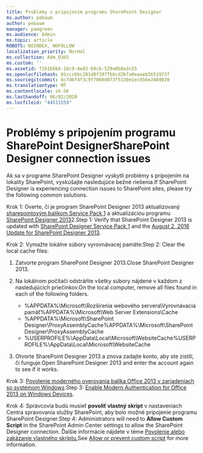 ```yaml
---
title: Problémy s pripojením programu SharePoint Designer
ms.author: pebaum
author: pebaum
manager: pamgreen
ms.audience: Admin
ms.topic: article
ROBOTS: NOINDEX, NOFOLLOW
localization_priority: Normal
ms.collection: Adm_O365
ms.custom: ''
ms.assetid: f2b1b6b4-10c9-4e83-b9cb-529a0b8a3c55
ms.openlocfilehash: 01ccc6bc28148f397fb6cd2b7a0eaaeb5b51973f
ms.sourcegitcommit: bc7d6f4f3c9f7060d073f5130e1ec856e248d020
ms.translationtype: MT
ms.contentlocale: sk-SK
ms.lasthandoff: 06/02/2020
ms.locfileid: "44511559"
---
```

# <a name="sharepoint-designer-connection-issues"></a><span data-ttu-id="b252c-102">Problémy s pripojením programu SharePoint Designer</span><span class="sxs-lookup"><span data-stu-id="b252c-102">SharePoint Designer connection issues</span></span> 

<span data-ttu-id="b252c-103">Ak sa v programe SharePoint Designer vyskytli problémy s pripojením na lokality SharePoint, vyskúšajte nasledujúce bežné riešenia.</span><span class="sxs-lookup"><span data-stu-id="b252c-103">If SharePoint Designer is experiencing connection issues to SharePoint sites, please try the following common solutions.</span></span>

<span data-ttu-id="b252c-104">Krok 1: Overte, či je program SharePoint Designer 2013 aktualizovaný [sharepointovým balíkom Service Pack 1](https://support.microsoft.com/help/2817441/description-of-microsoft-sharepoint-designer-2013-service-pack-1-sp1) a aktualizáciou programu [SharePoint Designer 2013](https://support.microsoft.com/help/3114721/august-2-2016-update-for-sharepoint-designer-2013-kb3114721)2.</span><span class="sxs-lookup"><span data-stu-id="b252c-104">Step 1: Verify that SharePoint Designer 2013 is updated with [SharePoint Designer Service Pack 1](https://support.microsoft.com/help/2817441/description-of-microsoft-sharepoint-designer-2013-service-pack-1-sp1) and the [August 2, 2016 Update for SharePoint Designer 2013](https://support.microsoft.com/help/3114721/august-2-2016-update-for-sharepoint-designer-2013-kb3114721).</span></span>



<span data-ttu-id="b252c-105">Krok 2: Vymažte lokálne súbory vyrovnávacej pamäte:</span><span class="sxs-lookup"><span data-stu-id="b252c-105">Step 2: Clear the local cache files:</span></span>

1. <span data-ttu-id="b252c-106">Zatvorte program SharePoint Designer 2013.</span><span class="sxs-lookup"><span data-stu-id="b252c-106">Close SharePoint Designer 2013.</span></span>

2. <span data-ttu-id="b252c-107">Na lokálnom počítači odstráňte všetky súbory nájdené v každom z nasledujúcich priečinkov.</span><span class="sxs-lookup"><span data-stu-id="b252c-107">On the local computer, remove all files found in each of the following folders.</span></span>

    - <span data-ttu-id="b252c-108">%APPDATA%\Microsoft\Rozšírenia webového servera\Vyrovnávacia pamäť</span><span class="sxs-lookup"><span data-stu-id="b252c-108">%APPDATA%\Microsoft\Web Server Extensions\Cache</span></span>
    - <span data-ttu-id="b252c-109">%APPDATA%\Microsoft\SharePoint Designer\ProxyAssemblyCache</span><span class="sxs-lookup"><span data-stu-id="b252c-109">%APPDATA%\Microsoft\SharePoint Designer\ProxyAssemblyCache</span></span>
    - <span data-ttu-id="b252c-110">%USERPROFILE%\AppData\Local\Microsoft\WebsiteCache</span><span class="sxs-lookup"><span data-stu-id="b252c-110">%USERPROFILE%\AppData\Local\Microsoft\WebsiteCache</span></span>

3. <span data-ttu-id="b252c-111">Otvorte SharePoint Designer 2013 a znova zadajte konto, aby ste zistili, či funguje.</span><span class="sxs-lookup"><span data-stu-id="b252c-111">Open SharePoint Designer 2013 and enter the account again to see if it works.</span></span>

<span data-ttu-id="b252c-112">Krok 3: [Povolenie moderného overovania balíka Office 2013 v zariadeniach so systémom Windows](https://docs.microsoft.com/microsoft-365/admin/security-and-compliance/enable-modern-authentication).</span><span class="sxs-lookup"><span data-stu-id="b252c-112">Step 3: [Enable Modern Authentication for Office 2013 on Windows Devices](https://docs.microsoft.com/microsoft-365/admin/security-and-compliance/enable-modern-authentication).</span></span>

<span data-ttu-id="b252c-113">Krok 4: Správcovia budú musieť **povoliť vlastný skript** v nastaveniach Centra spravovania služby SharePoint, aby bolo možné pripojenie programu SharePoint Designer.</span><span class="sxs-lookup"><span data-stu-id="b252c-113">Step 4: Administrators will need to **Allow Custom Script** in the SharePoint Admin Center settings to allow the SharePoint Designer connection.</span></span> <span data-ttu-id="b252c-114">Ďalšie informácie nájdete v téme [Povolenie alebo zakázanie vlastného skriptu.](https://docs.microsoft.com/sharepoint/allow-or-prevent-custom-script)</span><span class="sxs-lookup"><span data-stu-id="b252c-114">See [Allow or prevent custom script](https://docs.microsoft.com/sharepoint/allow-or-prevent-custom-script) for more information.</span></span>


